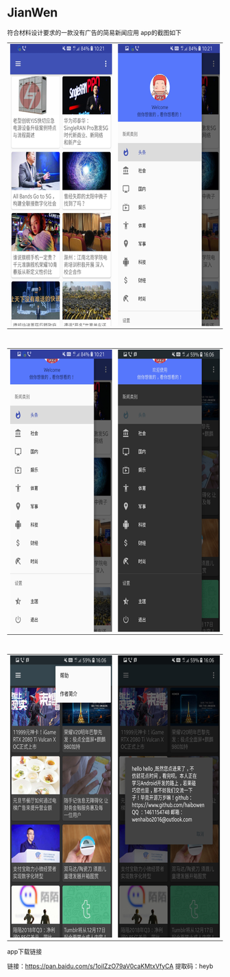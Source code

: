 # JianWen
符合材料设计要求的一款没有广告的简易新闻应用
app的截图如下
<html>

<body>


<table><tr>
<td><img src="https://github.com/haibowen/JianWen/blob/master/Screenshot_20181206-102105.jpg" width="320" height="657" border=0></td>
<td><img src="https://github.com/haibowen/JianWen/blob/master/Screenshot_20181206-102114.jpg" width="320" height="657" border=0></td>
</tr></table>

<br/>
<table><tr>
<td><img src="https://github.com/haibowen/JianWen/blob/master/Screenshot_20181206-102122.jpg" width="320" height="657" border=0></td>
<td><img src="https://github.com/haibowen/JianWen/blob/master/Screenshot_20181206-160628.jpg" width="320" height="657" border=0></td>
</tr></table>
<br/>

<table><tr>
<td><img src="https://github.com/haibowen/JianWen/blob/master/Screenshot_20181206-160638.jpg" width="320" height="657" border=0></td>
<td><img src="https://github.com/haibowen/JianWen/blob/master/Screenshot_20181206-160644.jpg" width="320" height="657" border=0></td>
</tr></table>


</body>

</html>

app下载链接

链接：https://pan.baidu.com/s/1oiIZzO79aV0caKMtxVfyCA 
提取码：heyb 








